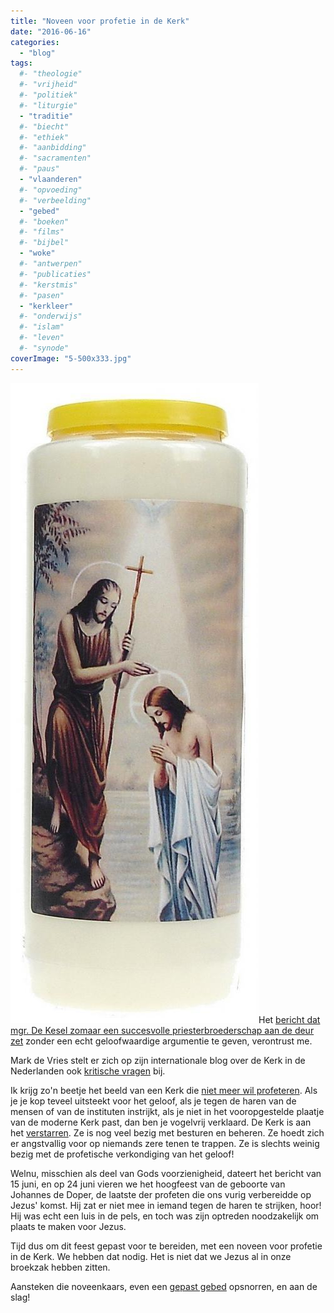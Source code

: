 ```yaml
---
title: "Noveen voor profetie in de Kerk"
date: "2016-06-16"
categories: 
  - "blog"
tags:
  #- "theologie"
  #- "vrijheid"
  #- "politiek"
  #- "liturgie"
  - "traditie"
  #- "biecht"
  #- "ethiek"
  #- "aanbidding"
  #- "sacramenten"
  #- "paus"
  - "vlaanderen"
  #- "opvoeding"
  #- "verbeelding"
  - "gebed"
  #- "boeken"
  #- "films"
  #- "bijbel"
  - "woke"
  #- "antwerpen"
  #- "publicaties"
  #- "kerstmis"
  #- "pasen"
  - "kerkleer"
  #- "onderwijs"
  #- "islam"
  #- "leven"
  #- "synode"
coverImage: "5-500x333.jpg"
---
```


![noveenkaars-wit-h-johannes-de-doper](images/noveenkaars-wit-h-johannes-de-doper-397x1024.jpg)Het [bericht dat mgr. De Kesel zomaar een succesvolle priesterbroederschap aan de deur zet](https://www.kerknet.be/aartsbisdom-mechelen-brussel/nieuws/verklaring-over-fraterniteit-van-de-heilige-apostelen) zonder een echt geloofwaardige argumentie te geven, verontrust me.

Mark de Vries stelt er zich op zijn internationale blog over de Kerk in de Nederlanden ook [kritische vragen](https://incaelo.wordpress.com/2016/06/15/good-work-but-not-in-belgium-mechelen-brussels-sends-the-fraternity-of-the-holy-apostles-packing/) bij.

Ik krijg zo'n beetje het beeld van een Kerk die [niet meer wil profeteren](/blog/wars-van-de-wereld/). Als je je kop teveel uitsteekt voor het geloof, als je tegen de haren van de mensen of van de instituten instrijkt, als je niet in het vooropgestelde plaatje van de moderne Kerk past, dan ben je vogelvrij verklaard. De Kerk is aan het [verstarren](/blog/verstarring-verbeelding-en-fantasie/). Ze is nog veel bezig met besturen en beheren. Ze hoedt zich er angstvallig voor op niemands zere tenen te trappen. Ze is slechts weinig bezig met de profetische verkondiging van het geloof! 

Welnu, misschien als deel van Gods voorzienigheid, dateert het bericht van 15 juni, en op 24 juni vieren we het hoogfeest van de geboorte van Johannes de Doper, de laatste der profeten die ons vurig verbereidde op Jezus' komst. Hij zat er niet mee in iemand tegen de haren te strijken, hoor! Hij was echt een luis in de pels, en toch was zijn optreden noodzakelijk om plaats te maken voor Jezus.

Tijd dus om dit feest gepast voor te bereiden, met een noveen voor profetie in de Kerk. We hebben dat nodig. Het is niet dat we Jezus al in onze broekzak hebben zitten.

Aansteken die noveenkaars, even een [gepast gebed](http://www.sintjanwaalwijk.nl/bezinning/litaniegebed-van-sint-jan-de-doper/) opsnorren, en aan de slag!

